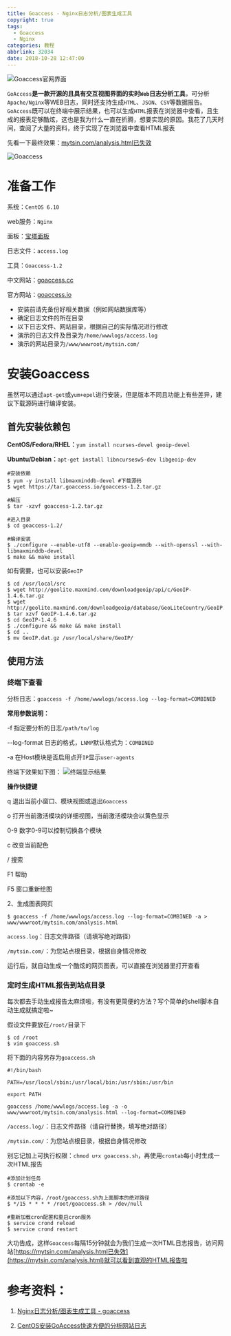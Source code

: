 ```yaml
---
title: Goaccess - Nginx日志分析/图表生成工具
copyright: true
tags:
  - Goaccess
  - Nginx
categories: 教程
abbrlink: 32034
date: 2018-10-28 12:47:00
---
```

![Goaccess官网界面](https://raw.githubusercontent.com/mytsin/Image/master/Blog/10-27/Goaccess_01.png)

`GoAccess`**是一款开源的且具有交互视图界面的实时`Web`日志分析工具**，可分析`Apache/Nginx`等WEB日志，同时还支持生成`HTML`、`JSON`、`CSV`等数据报告。`GoAccess`既可以在终端中展示结果，也可以生成`HTML`报表在浏览器中查看，且生成的报表足够酷炫，这也是我为什么一直在折腾，想要实现的原因。我花了几天时间，查阅了大量的资料，终于实现了在浏览器中查看HTML报表
<!-- more-->
先看一下最终效果：[mytsin.com/analysis.html已失效](mytsin.com/analysis.html)

![Goaccess](https://raw.githubusercontent.com/mytsin/Image/master/Blog/10-27/Goaccess_02.png)


# 准备工作

系统：`CentOS 6.10`

web服务：`Nginx`

面板：[宝塔面板](https://www.bt.cn/download/linux.html)

日志文件：`access.log`

工具：`Goaccess-1.2`

中文网站：[goaccess.cc](goaccess.cc)

官方网站：[goaccess.io](goaccess.io)

- 安装前请先备份好相关数据（例如网站数据库等）
- 确定日志文件的所在目录
- 以下日志文件、网站目录，根据自己的实际情况进行修改
- 演示的日志文件及目录为`/home/wwwlogs/access.log`
- 演示的网站目录为`/www/wwwroot/mytsin.com/`

# 安装Goaccess

虽然可以通过`apt-get`或`yum+epel`进行安装，但是版本不同且功能上有些差异，建议下载源码进行编译安装。

## 首先安装依赖包

**CentOS/Fedora/RHEL：**`yum install ncurses-devel geoip-devel`

**Ubuntu/Debian：**`apt-get install libncursesw5-dev libgeoip-dev`

```
#安装依赖
$ yum -y install libmaxminddb-devel #下载源码
$ wget https://tar.goaccess.io/goaccess-1.2.tar.gz

#解压
$ tar -xzvf goaccess-1.2.tar.gz

#进入目录
$ cd goaccess-1.2/

#编译安装
$ ./configure --enable-utf8 --enable-geoip=mmdb --with-openssl --with-libmaxminddb-devel
$ make && make install
```

如有需要，也可以安装`GeoIP`
```
$ cd /usr/local/src
$ wget http://geolite.maxmind.com/downloadgeoip/api/c/GeoIP-1.4.6.tar.gz
$ wget http://geolite.maxmind.com/downloadgeoip/database/GeoLiteCountry/GeoIP.dat.gz
$ tar xzvf GeoIP-1.4.6.tar.gz
$ cd GeoIP-1.4.6
$ ./configure && make && make install
$ cd ..
$ mv GeoIP.dat.gz /usr/local/share/GeoIP/
```

## 使用方法
### 终端下查看

分析日志：`goaccess -f /home/wwwlogs/access.log --log-format=COMBINED`

**常用参数说明：**

-f 指定要分析的日志`/path/to/log`

--log-format 日志的格式，`LNMP`默认格式为：`COMBINED`

-a 在Host模块是否启用点开`IP`显示`user-agents`

终端下效果如下图：
![终端显示结果](https://raw.githubusercontent.com/mytsin/Image/master/Blog/10-27/Goaccess_03.jpg)

**操作快捷键**

q 退出当前小窗口、模块视图或退出`Goaccess`

o 打开当前激活模块的详细视图，当前激活模块会以黄色显示

0-9 数字0-9可以控制切换各个模块

c 改变当前配色

/ 搜索

F1 帮助

F5 窗口重新绘图

2、生成图表网页
```
$ goaccess -f /home/wwwlogs/access.log --log-format=COMBINED -a > www/wwwroot/mytsin.com/analysis.html
```
`access.log`：日志文件路径（请填写绝对路径）

`/mytsin.com/`：为您站点根目录，根据自身情况修改

运行后，就自动生成一个酷炫的网页图表，可以直接在浏览器里打开查看

### 定时生成HTML报告到站点目录

每次都去手动生成报告太麻烦啦，有没有更简便的方法？写个简单的shell脚本自动生成就搞定啦~

假设文件要放在`/root/`目录下
```
$ cd /root
$ vim goaccess.sh
```

将下面的内容另存为`goaccess.sh`
```
#!/bin/bash

PATH=/usr/local/sbin:/usr/local/bin:/usr/sbin:/usr/bin

export PATH

goaccess /home/wwwlogs/access.log -a -o www/wwwroot/mytsin.com/analysis.html --log-format=COMBINED
```
`/access.log/`：日志文件路径（请自行替换，填写绝对路径）

`/mytsin.com/`：为您站点根目录，根据自身情况修改

别忘记加上可执行权限：`chmod u+x goaccess.sh`，再使用`crontab`每小时生成一次HTML报告
```
#添加计划任务
$ crontab -e

#添加以下内容，/root/goaccess.sh为上面脚本的绝对路径
$ */15 * * * * /root/goaccess.sh > /dev/null

#重新加载cron配置和重启cron服务
$ service crond reload
$ service crond restart
```
大功告成，这样`Goaccess`每隔15分钟就会为我们生成一次HTML日志报告，访问网站[https://mytsin.com/analysis.html已失效](https://mytsin.com/analysis.html)就可以看到直观的HTML报告啦

# 参考资料：

1. [Nginx日志分析/图表生成工具 - goaccess](https://www.vpser.net/manage/goaccess.html)

2. [CentOS安装GoAccess快速方便的分析网站日志](https://www.centos.bz/2018/07/centos%E5%AE%89%E8%A3%85goaccess%E5%BF%AB%E9%80%9F%E6%96%B9%E4%BE%BF%E7%9A%84%E5%88%86%E6%9E%90%E7%BD%91%E7%AB%99%E6%97%A5%E5%BF%97/)